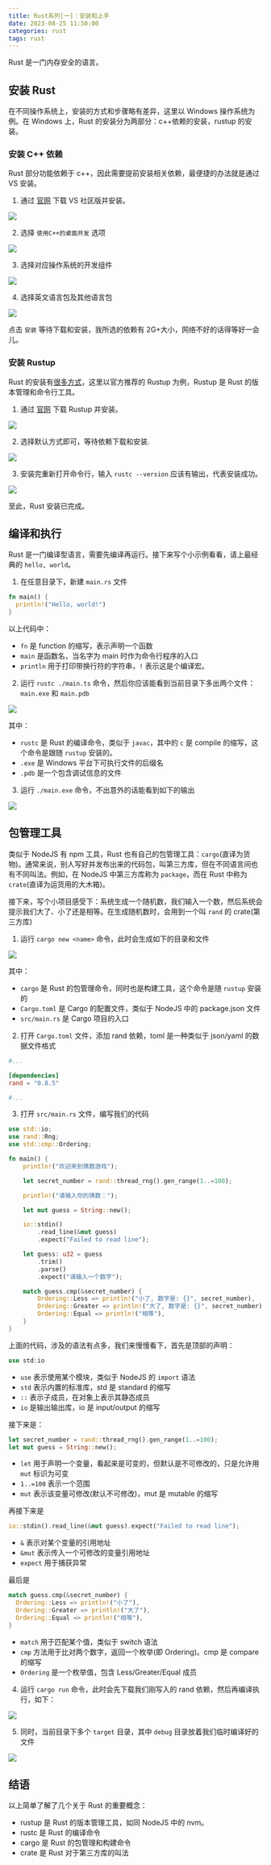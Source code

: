 ```yaml
---
title: Rust系列[一]：安装和上手
date: 2023-08-25 11:50:00
categories: rust
tags: rust
---
```


Rust 是一门内存安全的语言。

## 安装 Rust

在不同操作系统上，安装的方式和步骤略有差异，这里以 Windows 操作系统为例。在 Windows 上，Rust 的安装分为两部分：c++依赖的安装，rustup 的安装。

### 安装 C++ 依赖

Rust 部分功能依赖于 c++，因此需要提前安装相关依赖，最便捷的办法就是通过 VS 安装。

1. 通过 [官网](https://visualstudio.microsoft.com/zh-hans/downloads/) 下载 VS 社区版并安装。

![](./image-vs-dl.png)

2. 选择 `使用C++的桌面开发` 选项

![](./image-vs-cpp.png)

3. 选择对应操作系统的开发组件

![](./image-vs-comp.png)

4. 选择英文语言包及其他语言包

![](./image-vs-lang.png)

点击 `安装` 等待下载和安装，我所选的依赖有 2G+大小，网络不好的话得等好一会儿。

### 安装 Rustup

Rust 的安装有[很多方式](https://forge.rust-lang.org/infra/other-installation-methods.html)，这里以官方推荐的 Rustup 为例，Rustup 是 Rust 的版本管理和命令行工具。

1. 通过 [官网](https://www.rust-lang.org/tools/install) 下载 Rustup 并安装。

![](./image-rustup-dl.png)

2. 选择默认方式即可，等待依赖下载和安装.

![](./image-rustup-install.png)

3. 安装完重新打开命令行，输入 `rustc --version` 应该有输出，代表安装成功。

![](./image-rustup-ver.png)

至此，Rust 安装已完成。

## 编译和执行

Rust 是一门编译型语言，需要先编译再运行。接下来写个小示例看看，请上最经典的 `hello, world`。

1. 在任意目录下，新建 `main.rs` 文件

```rust
fn main() {
  println!("Hello, world!")
}
```

以上代码中：

- `fn` 是 function 的缩写，表示声明一个函数
- `main` 是函数名，当名字为 main 时作为命令行程序的入口
- `println` 用于打印带换行符的字符串，`!` 表示这是个编译宏。

2. 运行 `rustc ./main.ts` 命令，然后你应该能看到当前目录下多出两个文件：`main.exe` 和 `main.pdb`

![](./image-rust-compile.png)

其中：

- `rustc` 是 Rust 的编译命令，类似于 `javac`，其中的 `c` 是 compile 的缩写，这个命令是跟随 `rustup` 安装的。
- `.exe` 是 Windows 平台下可执行文件的后缀名
- `.pdb` 是一个包含调试信息的文件

3. 运行 `./main.exe` 命令，不出意外的话能看到如下的输出

![](./image-rust-exec.png)

## 包管理工具

类似于 NodeJS 有 npm 工具，Rust 也有自己的包管理工具：`cargo`(直译为货物)。通常来说，别人写好并发布出来的代码包，叫第三方库，但在不同语言间也有不同叫法。例如，在 NodeJS 中第三方库称为 `package`，而在 Rust 中称为 `crate`(直译为运货用的大木箱)。

接下来，写个小项目感受下：系统生成一个随机数，我们输入一个数，然后系统会提示我们大了、小了还是相等。在生成随机数时，会用到一个叫 `rand` 的 crate(第三方库)

1. 运行 `cargo new <name>` 命令，此时会生成如下的目录和文件

![](./image-cargo-new.png)

其中：

- `cargo` 是 Rust 的包管理命令，同时也是构建工具，这个命令是随 `rustup` 安装的
- `Cargo.toml` 是 Cargo 的配置文件，类似于 NodeJS 中的 package.json 文件
- `src/main.rs` 是 Cargo 项目的入口

2. 打开 `Cargo.toml` 文件，添加 rand 依赖，toml 是一种类似于 json/yaml 的数据文件格式

```toml
#...

[dependencies]
rand = "0.8.5"

#...
```

3. 打开 `src/main.rs` 文件，编写我们的代码

```rust
use std::io;
use rand::Rng;
use std::cmp::Ordering;

fn main() {
    println!("欢迎来到猜数游戏");

    let secret_number = rand::thread_rng().gen_range(1..=100);

    println!("请输入你的猜数：");

    let mut guess = String::new();

    io::stdin()
        .read_line(&mut guess)
        .expect("Failed to read line");

    let guess: u32 = guess
        .trim()
        .parse()
        .expect("请输入一个数字");

    match guess.cmp(&secret_number) {
        Ordering::Less => println!("小了, 数字是: {}", secret_number),
        Ordering::Greater => println!("大了, 数字是: {}", secret_number),
        Ordering::Equal => println!("相等"),
    }
}
```

上面的代码，涉及的语法有点多，我们来慢慢看下，首先是顶部的声明：

```rust
use std:io
```

- `use` 表示使用某个模块，类似于 NodeJS 的 `import` 语法
- `std` 表示内置的标准库，std 是 standard 的缩写
- `::` 表示子成员，在对象上表示其静态成员
- `io` 是输出输出库，io 是 input/output 的缩写

接下来是：

```rust
let secret_number = rand::thread_rng().gen_range(1..=100);
let mut guess = String::new();
```

- `let` 用于声明一个变量，看起来是可变的，但默认是不可修改的，只是允许用 `mut` 标识为可变
- `1..=100` 表示一个范围
- `mut` 表示该变量可修改(默认不可修改)，mut 是 mutable 的缩写

再接下来是

```rust
io::stdin().read_line(&mut guess).expect("Failed to read line");
```

- `&` 表示对某个变量的引用地址
- `&mut` 表示传入一个可修改的变量引用地址
- `expect` 用于捕获异常

最后是

```rust
match guess.cmp(&secret_number) {
  Ordering::Less => println!("小了"),
  Ordering::Greater => println!("大了"),
  Ordering::Equal => println!("相等"),
}
```

- `match` 用于匹配某个值，类似于 switch 语法
- `cmp` 方法用于比对两个数字，返回一个枚举(即 Ordering)。cmp 是 compare 的缩写
- `Ordering` 是一个枚举值，包含 Less/Greater/Equal 成员

4. 运行 `cargo run` 命令，此时会先下载我们刚写入的 rand 依赖，然后再编译执行，如下：

![](./image-cargo-run.png)

5. 同时，当前目录下多个 `target` 目录，其中 `debug` 目录放着我们临时编译好的文件

![](./image-cargo-target.png)

## 结语

以上简单了解了几个关于 Rust 的重要概念：

- rustup 是 Rust 的版本管理工具，如同 NodeJS 中的 nvm。
- rustc 是 Rust 的编译命令
- cargo 是 Rust 的包管理和构建命令
- crate 是 Rust 对于第三方库的叫法
